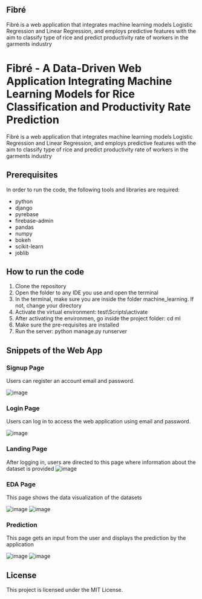 ## Fibré
Fibré is a web application that integrates machine learning models Logistic Regression and Linear Regression, and employs predictive features with the aim to classify type of rice and predict productivity rate of workers in the garments industry



# Fibré - A Data-Driven Web Application Integrating Machine Learning Models for Rice Classification and Productivity Rate Prediction

Fibré is a web application that integrates machine learning models Logistic Regression and Linear Regression, and employs predictive features with the aim to classify type of rice and predict productivity rate of workers in the garments industry

## Prerequisites

In order to run the code, the following tools and libraries are required:

* python
* django
* pyrebase
* firebase-admin
* pandas
* numpy
* bokeh
* scikit-learn
* joblib

## How to run the code
1. Clone the repository
2. Open the folder to any IDE you use and open the terminal
3. In the terminal, make sure you are inside the folder machine_learning. If not, change your directory
4. Activate the virtual environment: test\Scripts\activate
5. After activating the environmen, go inside the project folder: cd ml
7. Make sure the pre-requisites are installed
8. Run the server: python manage.py runserver

## Snippets of the Web App
### Signup Page
Users can register an account email and password.

![image](C:\Users\Acer\Desktop\machine_learning\test\ml\ml_app\static\image\signup.png)

### Login Page
Users can log in to access the web application using email and password.

![image](C:\Users\Acer\Desktop\machine_learning\test\ml\ml_app\static\image\Login.png)


### Landing Page
After logging in, users are directed to this page where information about the dataset is provided
![image](C:\Users\Acer\Desktop\machine_learning\test\ml\ml_app\static\image\info.png)

### EDA Page
This page shows the data visualization of the datasets

![image](C:\Users\Acer\Desktop\machine_learning\test\ml\ml_app\static\image\eda.png)
![image](C:\Users\Acer\Desktop\machine_learning\test\ml\ml_app\static\image\eda1.png)

### Prediction
This page gets an input from the user and displays the prediction by the application

![image](C:\Users\Acer\Desktop\machine_learning\test\ml\ml_app\static\image\predict.png)
![image](C:\Users\Acer\Desktop\machine_learning\test\ml\ml_app\static\image\predict1.png)

## License
This project is licensed under the MIT License.
